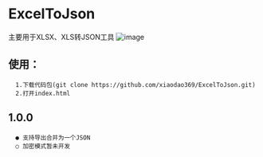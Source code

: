 # ExcelToJson
主要用于XLSX、XLS转JSON工具
![image](https://github.com/xiaodao369/ExcelToJson/tree/main/image/page.png)
   
    
    
## 使用：
      1.下载代码包(git clone https://github.com/xiaodao369/ExcelToJson.git)
      2.打开index.html

## 1.0.0
      ● 支持导出合并为一个JSON
      ○ 加密模式暂未开发
